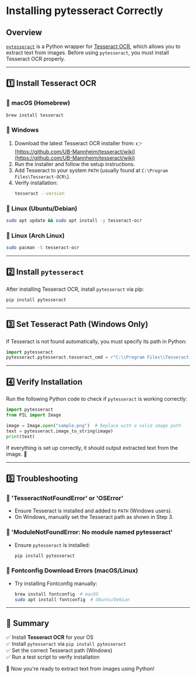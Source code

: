 # Installing pytesseract Correctly

## Overview
[`pytesseract`](https://github.com/madmaze/pytesseract) is a Python wrapper for [Tesseract OCR](https://github.com/tesseract-ocr/tesseract), which allows you to extract text from images. Before using `pytesseract`, you must install Tesseract OCR properly.

---

## 1️⃣ Install Tesseract OCR

### **🔹 macOS (Homebrew)**
```sh
brew install tesseract
```

### **🔹 Windows**
1. Download the latest Tesseract OCR installer from:
   👉 [https://github.com/UB-Mannheim/tesseract/wiki](https://github.com/UB-Mannheim/tesseract/wiki)
2. Run the installer and follow the setup instructions.
3. Add Tesseract to your system `PATH` (usually found at `C:\Program Files\Tesseract-OCR\`).
4. Verify installation:
   ```sh
   tesseract --version
   ```

### **🔹 Linux (Ubuntu/Debian)**
```sh
sudo apt update && sudo apt install -y tesseract-ocr
```

### **🔹 Linux (Arch Linux)**
```sh
sudo pacman -S tesseract-ocr
```

---

## 2️⃣ Install `pytesseract`
After installing Tesseract OCR, install `pytesseract` via pip:
```sh
pip install pytesseract
```

---

## 3️⃣ Set Tesseract Path (Windows Only)
If Tesseract is not found automatically, you must specify its path in Python:

```python
import pytesseract
pytesseract.pytesseract.tesseract_cmd = r"C:\\Program Files\\Tesseract-OCR\\tesseract.exe"
```

---

## 4️⃣ Verify Installation
Run the following Python code to check if `pytesseract` is working correctly:

```python
import pytesseract
from PIL import Image

image = Image.open("sample.png")  # Replace with a valid image path
text = pytesseract.image_to_string(image)
print(text)
```

If everything is set up correctly, it should output extracted text from the image. 🎉

---

## 5️⃣ Troubleshooting
### **🔸 'TesseractNotFoundError' or 'OSError'**
- Ensure Tesseract is installed and added to `PATH` (Windows users).
- On Windows, manually set the Tesseract path as shown in Step 3.

### **🔸 'ModuleNotFoundError: No module named pytesseract'**
- Ensure `pytesseract` is installed:
  ```sh
  pip install pytesseract
  ```

### **🔸 Fontconfig Download Errors (macOS/Linux)**
- Try installing Fontconfig manually:
  ```sh
  brew install fontconfig  # macOS
  sudo apt install fontconfig  # Ubuntu/Debian
  ```

---

## 🎯 Summary
✅ Install **Tesseract OCR** for your OS  
✅ Install `pytesseract` via `pip install pytesseract`  
✅ Set the correct Tesseract path (Windows)  
✅ Run a test script to verify installation  

🚀 Now you're ready to extract text from images using Python!

